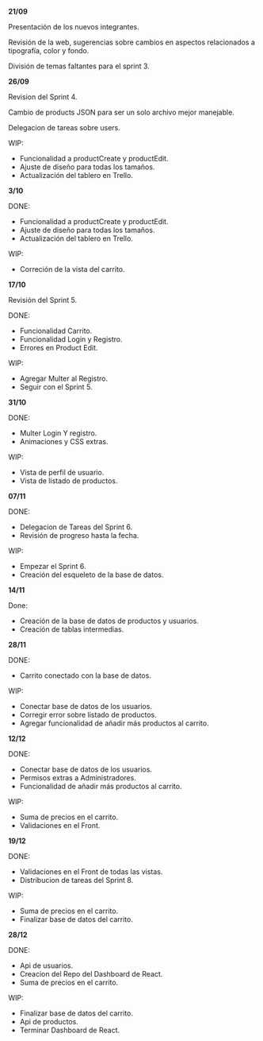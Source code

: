 **21/09**

Presentación de los nuevos integrantes. 

Revisión de la web, sugerencias sobre cambios en aspectos relacionados a tipografía, color y fondo. 
 
División de temas faltantes para el sprint 3. 

**26/09**

Revision del Sprint 4.

Cambio de products JSON para ser un solo archivo mejor manejable.

Delegacion de tareas sobre users.

WIP: 
- Funcionalidad a productCreate y productEdit.
- Ajuste de diseño para todas los tamaños.
- Actualización del tablero en Trello.

**3/10**

DONE: 
- Funcionalidad a productCreate y productEdit.
- Ajuste de diseño para todas los tamaños.
- Actualización del tablero en Trello.

WIP:
- Correción de la vista del carrito.

**17/10**

Revisión del Sprint 5.

DONE:
- Funcionalidad Carrito.
- Funcionalidad Login y Registro.
- Errores en Product Edit.

WIP:
- Agregar Multer al Registro.
- Seguir con el Sprint 5.

**31/10**

DONE: 
- Multer Login Y registro.
- Animaciones y CSS extras.

WIP:
- Vista de perfil de usuario.
- Vista de listado de productos.

**07/11**

DONE:
- Delegacion de Tareas del Sprint 6.
- Revisión de progreso hasta la fecha.

WIP:
- Empezar el Sprint 6.
- Creación del esqueleto de la base de datos.

**14/11**

Done:
- Creación de la base de datos de productos y usuarios.
- Creación de tablas intermedias.

**28/11**

DONE: 
- Carrito conectado con la base de datos.

WIP: 
- Conectar base de datos de los usuarios.
- Corregir error sobre listado de productos.
- Agregar funcionalidad de añadir más productos al carrito.

**12/12**

DONE: 
- Conectar base de datos de los usuarios.
- Permisos extras a Administradores.
- Funcionalidad de añadir más productos al carrito.

WIP:
- Suma de precios en el carrito.
- Validaciones en el Front.


**19/12**

DONE: 
- Validaciones en el Front de todas las vistas.
- Distribucion de tareas del Sprint 8.

WIP:
- Suma de precios en el carrito.
- Finalizar base de datos del carrito.

**28/12**

DONE:
- Api de usuarios.
- Creacion del Repo del Dashboard de React.
- Suma de precios en el carrito.

WIP:
- Finalizar base de datos del carrito.
- Api de productos.
- Terminar Dashboard de React.
